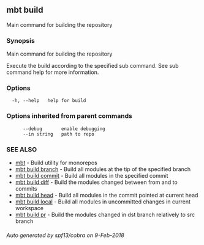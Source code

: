 ## mbt build

Main command for building the repository

### Synopsis


Main command for building the repository 

Execute the build according to the specified sub command. 
See sub command help for more information.


### Options

```
  -h, --help   help for build
```

### Options inherited from parent commands

```
      --debug       enable debugging
      --in string   path to repo
```

### SEE ALSO
* [mbt](mbt.md)	 - Build utility for monorepos
* [mbt build branch](mbt_build_branch.md)	 - Build all modules at the tip of the specified branch
* [mbt build commit](mbt_build_commit.md)	 - Build all modules in the specified commit
* [mbt build diff](mbt_build_diff.md)	 - Build the modules changed between from and to commits
* [mbt build head](mbt_build_head.md)	 - Build all modules in the commit pointed at current head
* [mbt build local](mbt_build_local.md)	 - Build all modules in uncommitted changes in current workspace
* [mbt build pr](mbt_build_pr.md)	 - Build the modules changed in dst branch relatively to src branch

###### Auto generated by spf13/cobra on 9-Feb-2018

